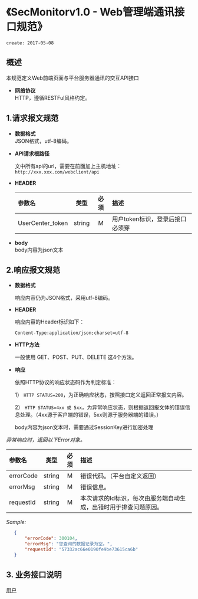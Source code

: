 # 《SecMonitorv1.0 - Web管理端通讯接口规范》 #

`create: 2017-05-08`

## 概述 ##
  本规范定义Web前端页面与平台服务器通讯的交互API接口

  
- **网络协议**  
  HTTP，遵循RESTFul风格约定。

## 1.请求报文规范 ##

- **数据格式**  
  JSON格式，utf-8编码。

- **API请求根路径**

    文中所有api的url，需要在前面加上主机地址：
	`http://xxx.xxx.com/webclient/api`  


- **HEADER**

	参数名 | 类型 | 必须 | 描述
 	:------|:----:|:-------:|:--------
 	UserCenter_token | string | M | 用户token标识，登录后接口必须穿

- **body**  
  body内容为json文本
  
 
## 2.响应报文规范 ##


- **数据格式** 

    响应内容仍为JSON格式，采用utf-8编码。

- **HEADER** 

    响应内容的Header标识如下：

    `Content-Type:application/json;charset=utf-8`

- **HTTP方法** 

    一般使用 GET、POST、PUT、DELETE 这4个方法。



- **响应**

    依照HTTP协议的响应状态码作为判定标准：
    
     1） `HTTP STATUS=200`，为正确响应状态，按照接口定义返回正常报文内容。 
    
     2） `HTTP STATUS=4xx 或 5xx`，为异常响应状态，则根据返回报文体的错误信息处理。（4xx源于客户端的错误，5xx则源于服务器端的错误。）

     body内容为json文本时，需要通过SessionKey进行加密处理   
 
 *异常响应时，返回以下Error对象。*


   参数名 | 类型 | 必须 | 描述
 	:------|:----:|:-------:|:--------
 	errorCode | string | M | 错误代码。（平台自定义返回）
 	errorMsg | string | M | 错误信息。
 	requestId | string | M | 本次请求的Id标识，每次由服务端自动生成，出错时用于排查问题原因。


  *Sample:*

 ```json
	{
		"errorCode": 300104,
		"errorMsg": "您查询的数据记录为空。",
		"requestId": "57332ac66e0190fe9be73615ca6b"
	}  
 ```  



## 3. 业务接口说明 ##

[用户](staff_API.md) 